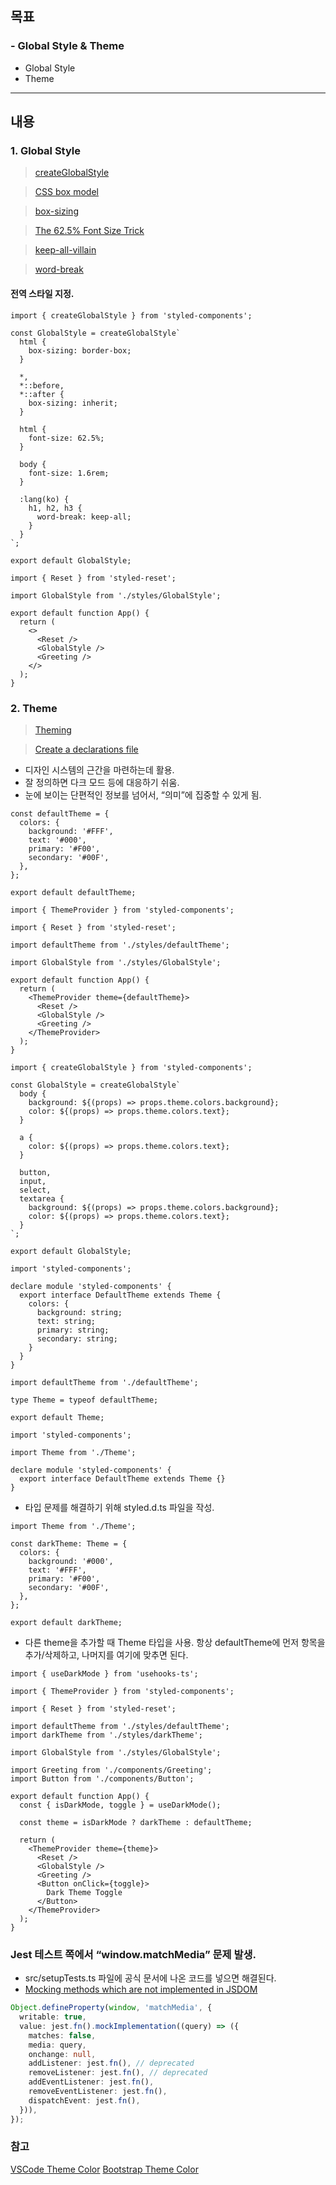 ## 목표
### - Global Style & Theme

- Global Style
- Theme

---

## 내용
### 1. Global Style

> [createGlobalStyle](https://styled-components.com/docs/api#createglobalstyle)

> [CSS box model](https://developer.mozilla.org/ko/docs/Learn/CSS/Building_blocks/The_box_model#대체_css_box_model)

> [box-sizing](https://developer.mozilla.org/ko/docs/Web/CSS/box-sizing)

> [The 62.5% Font Size Trick](https://www.aleksandrhovhannisyan.com/blog/62-5-percent-font-size-trick/) 

> [keep-all-villain](https://megaptera.notion.site/keep-all-villain-923a4b6f23eb45b99aef4d8bc0865f9c?pvs=4)

> [word-break](https://developer.mozilla.org/ko/docs/Web/CSS/word-break)


#### 전역 스타일 지정.

```tsx
import { createGlobalStyle } from 'styled-components';

const GlobalStyle = createGlobalStyle`
  html {
    box-sizing: border-box;
  }

  *,
  *::before,
  *::after {
    box-sizing: inherit;
  }

  html {
    font-size: 62.5%;
  }

  body {
    font-size: 1.6rem;
  }

  :lang(ko) {
    h1, h2, h3 {
      word-break: keep-all;
    }
  }
`;

export default GlobalStyle;
```

```tsx
import { Reset } from 'styled-reset';

import GlobalStyle from './styles/GlobalStyle';

export default function App() {
  return (
    <>
      <Reset />
      <GlobalStyle />
      <Greeting />
    </>
  );
}
```


### 2. Theme

> [Theming](https://styled-components.com/docs/advanced#theming)

> [Create a declarations file](https://styled-components.com/docs/api#create-a-declarations-file)

- 디자인 시스템의 근간을 마련하는데 활용.
- 잘 정의하면 다크 모드 등에 대응하기 쉬움.
- 눈에 보이는 단편적인 정보를 넘어서, “의미”에 집중할 수 있게 됨.

```tsx
const defaultTheme = {
  colors: {
    background: '#FFF',
    text: '#000',
    primary: '#F00',
    secondary: '#00F',
  },
};

export default defaultTheme;
```

```tsx
import { ThemeProvider } from 'styled-components';

import { Reset } from 'styled-reset';

import defaultTheme from './styles/defaultTheme';

import GlobalStyle from './styles/GlobalStyle';

export default function App() {
  return (
    <ThemeProvider theme={defaultTheme}>
      <Reset />
      <GlobalStyle />
      <Greeting />
    </ThemeProvider>
  );
}
```

```tsx
import { createGlobalStyle } from 'styled-components';

const GlobalStyle = createGlobalStyle`
  body {
    background: ${(props) => props.theme.colors.background};
    color: ${(props) => props.theme.colors.text};
  }

  a {
    color: ${(props) => props.theme.colors.text};
  }

  button,
  input,
  select,
  textarea {
    background: ${(props) => props.theme.colors.background};
    color: ${(props) => props.theme.colors.text};
  }
`;

export default GlobalStyle;
```

```tsx
import 'styled-components';

declare module 'styled-components' {
  export interface DefaultTheme extends Theme {
    colors: {
      background: string;
      text: string;
      primary: string;
      secondary: string;
    }
  }
}
```

```tsx
import defaultTheme from './defaultTheme';

type Theme = typeof defaultTheme;

export default Theme;
```

```tsx
import 'styled-components';

import Theme from './Theme';

declare module 'styled-components' {
  export interface DefaultTheme extends Theme {}
}
```
- 타입 문제를 해결하기 위해 styled.d.ts 파일을 작성.
```tsx
import Theme from './Theme';

const darkTheme: Theme = {
  colors: {
    background: '#000',
    text: '#FFF',
    primary: '#F00',
    secondary: '#00F',
  },
};

export default darkTheme;
```
- 다른 theme을 추가할 때 Theme 타입을 사용. 항상 defaultTheme에 먼저 항목을 추가/삭제하고, 나머지를 여기에 맞추면 된다.
```tsx
import { useDarkMode } from 'usehooks-ts';

import { ThemeProvider } from 'styled-components';

import { Reset } from 'styled-reset';

import defaultTheme from './styles/defaultTheme';
import darkTheme from './styles/darkTheme';

import GlobalStyle from './styles/GlobalStyle';

import Greeting from './components/Greeting';
import Button from './components/Button';

export default function App() {
  const { isDarkMode, toggle } = useDarkMode();

  const theme = isDarkMode ? darkTheme : defaultTheme;

  return (
    <ThemeProvider theme={theme}>
      <Reset />
      <GlobalStyle />
      <Greeting />
      <Button onClick={toggle}>
        Dark Theme Toggle
      </Button>
    </ThemeProvider>
  );
}
```


### Jest 테스트 쪽에서 “window.matchMedia” 문제 발생.
- src/setupTests.ts 파일에 공식 문서에 나온 코드를 넣으면 해결된다.
- [Mocking methods which are not implemented in JSDOM](https://jestjs.io/docs/manual-mocks#mocking-methods-which-are-not-implemented-in-jsdom)

```ts
Object.defineProperty(window, 'matchMedia', {
  writable: true,
  value: jest.fn().mockImplementation((query) => ({
    matches: false,
    media: query,
    onchange: null,
    addListener: jest.fn(), // deprecated
    removeListener: jest.fn(), // deprecated
    addEventListener: jest.fn(),
    removeEventListener: jest.fn(),
    dispatchEvent: jest.fn(),
  })),
});
```

### 참고
[VSCode Theme Color](https://code.visualstudio.com/api/references/theme-color)
[Bootstrap Theme Color](https://getbootstrap.com/docs/5.3/customize/color/)